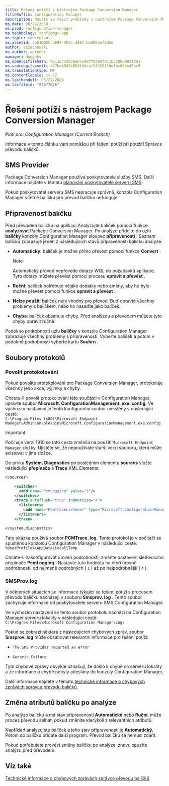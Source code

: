 ```yaml
---
title: Řešení potíží s nástrojem Package Conversion Manager
titleSuffix: Configuration Manager
description: Naučte se řešit problémy s nástrojem Package Conversion Manager v Configuration Manager.
ms.date: 08/24/2018
ms.prod: configuration-manager
ms.technology: configmgr-app
ms.topic: conceptual
ms.assetid: cb616925-bb94-4b7c-a867-b3d95aef4d5e
author: aczechowski
ms.author: aaroncz
manager: dougeby
ms.openlocfilehash: 05110714d3aa8ca48ff9384f0116338b0092fde1
ms.sourcegitcommit: a77ba49424803fddcaf23326f1befbc004e48ac9
ms.translationtype: MT
ms.contentlocale: cs-CZ
ms.lasthandoff: 05/27/2020
ms.locfileid: "83877626"
---
```

# <a name="troubleshoot-package-conversion-manager"></a>Řešení potíží s nástrojem Package Conversion Manager

*Platí pro: Configuration Manager (Current Branch)*

<!--1357861-->

Informace v tomto článku vám pomůžou při řešení potíží při použití Správce převodu balíčků.



## <a name="sms-provider"></a>SMS Provider

Package Conversion Manager používá poskytovatele služby SMS. Další informace najdete v tématu [plánování poskytovatele serveru SMS](../../core/plan-design/hierarchy/plan-for-the-sms-provider.md).

Pokud poskytovatel serveru SMS nepracuje správně, konzola Configuration Manager včetně balíčku pro převod balíčku nefunguje.



## <a name="package-readiness"></a>Připravenost balíčku

Před převodem balíčku na aplikaci Analyzujte balíček pomocí funkce **analyzovat** Package Conversion Manager. Po analýze přidejte do uzlu **balíčky** konzoly Configuration Manager sloupec **připravenosti** . Seznam balíčků zobrazuje jeden z následujících stavů připravenosti balíčku analyze:

- **Automaticky**: balíček je možné přímo převést pomocí funkce **Convert** .      

  > [!NOTE]  
  > Automatický převod nepřevede dotazy WQL do požadavků aplikace. Tyto dotazy můžete převést pomocí procesu **opravit a převést** .  

- **Ruční**: balíček potřebuje nějaké dodatky nebo změny, aby ho bylo možné převést pomocí funkce **opravit a převést** .  

- **Nelze použít**: balíček není vhodný pro převod. Buď opravte všechny problémy s balíčkem, nebo ho nasaďte jako balíček.  

- **Chyba**: balíček obsahuje chyby. Před analýzou a převodem můžete tyto chyby opravit ručně.  

Podokno podrobností uzlu **balíčky** v konzole Configuration Manager zobrazuje všechny problémy s připraveností. Vyberte balíček a potom v podokně podrobností vyberte kartu **Souhrn** .



## <a name="log-files"></a>Soubory protokolů

### <a name="enable-logging"></a>Povolit protokolování

Pokud povolíte protokolování pro Package Conversion Manager, protokoluje všechny jeho akce, výjimky a chyby.

Chcete-li povolit protokolování této součásti v Configuration Manager, upravte soubor **Microsoft. ConfigurationManagement. exe. config**. Ve výchozím nastavení je tento konfigurační soubor umístěný v následující cestě:  
`C:\Program Files (x86)\Microsoft Endpoint Manager\AdminConsole\bin\Microsoft.ConfigurationManagement.exe.config`  

> [!IMPORTANT]
> Počínaje verzí 1910 se tato cesta změnila na použití `Microsoft Endpoint Manager` složky. Ujistěte se, že nepoužíváte starší verzi souboru, která může existovat v jiné složce.

Do prvku **System. Diagnostics** po posledním elementu **sources** vložte následující **přepínače** a **Trace** XML Elements:

``` XML
</sources>

    <switches>
      <add name="PcmLogging" value="3"/>
    </switches>
    <trace autoflush="true" indentsize="4">
      <listeners>
        <add name="PcmTraceListener" type="Microsoft.ConfigurationManagement.UserCentric.Logging.RolloverLogTraceListener, Microsoft.ConfigurationManagement.UserCentric.Logging" initializeData="%UserProfile%\AppData\Local\Temp\PcmTrace.log"/>
      </listeners>
    </trace>

</system.diagnostics>
```

Tato ukázka používá soubor **PCMTrace. log**. Tento protokol je v počítači se spuštěnou konzolou Configuration Manager v následující cestě:  
`%UserProfile%\AppData\Local\Temp`

Chcete-li nakonfigurovat úroveň podrobností, změňte nastavení sledovacího přepínače **PcmLogging** . Nastavte tuto hodnotu na čtyři úrovně podrobností, od nejméně podrobných ( `1` ) až po nejpodrobnější ( `4` ).


### <a name="smsprovlog"></a>SMSProv.log

V některých situacích se informace týkající se řešení potíží s procesem převodu balíčku nacházejí v souboru **Smsprov. log** . Tento soubor zachycuje informace od poskytovatele serveru SMS Configuration Manager.

Ve výchozím nastavení se tento soubor protokolu nachází na Configuration Manager serveru lokality v následující cestě:  
`C:\Program Files\Microsoft Configuration Manager\Logs`

Pokud se zobrazí některá z následujících chybových zpráv, soubor **Smsprov. log** může obsahovat relevantní informace pro řešení potíží:

- `The SMS Provider reported an error`

- `Generic Failure`

Tyto chybové zprávy obvykle označují, že došlo k chybě na serveru lokality a že informace o chybě nebyly odeslány do konzoly Configuration Manager.

Další informace najdete v tématu [technické informace o chybových zprávách správce převodu balíčků](error-messages.md).



## <a name="changing-package-attributes-after-analysis"></a>Změna atributů balíčku po analýze

Po analýze balíčku a má stav připravenosti **Automatické** nebo **Ruční**, může proces převodu selhat, pokud změníte kterýkoli z relevantních atributů.

Například analyzujete balíček a jeho stav připravenosti je **Automatický**. Potom do balíčku přidáte další program. Převod balíčku se nemusí zdařit.

Pokud potřebujete provést změny balíčku po analýze, znovu spusťte analýzu před převodem. 



## <a name="see-also"></a>Viz také

[Technické informace o chybových zprávách správce převodu balíčků](error-messages.md)
